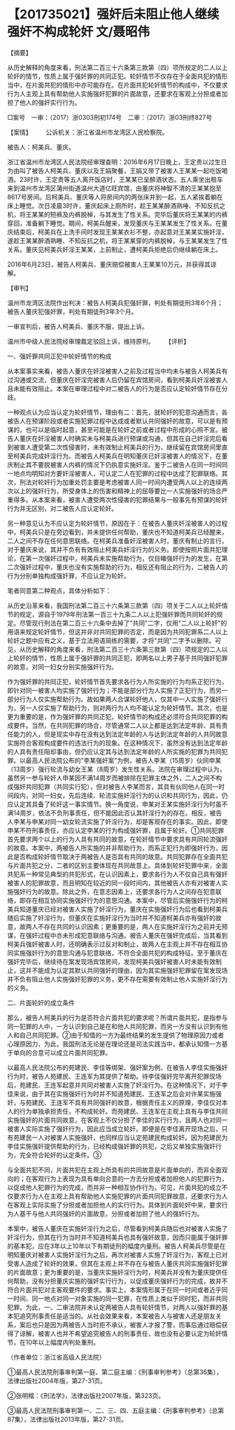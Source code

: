 # 【201735021】强奸后未阻止他人继续强奸不构成轮奸 文/聂昭伟

【摘要】

从历史解释的角度来看，刑法第二百三十六条第三款第（四）项所规定的二人以上轮奸的情节，性质上属于强奸罪的共同正犯。轮奸情节不仅存在于全面共犯的情形当中，在片面共犯的情形中亦可能存在。在片面共犯轮奸情节的构成中，不仅要求行为人主观上具有帮助他人实施强奸犯罪的片面故意，还要求在客观上分担或者加担了他人的强奸实行行为。

□案号　一审：（2017）浙0303刑初174号　二审：（2017）浙03刑终827号

【案情】 　　公诉机关：浙江省温州市龙湾区人民检察院。

被告人：柯美兵、董庆。

浙江省温州市龙湾区人民法院经审理查明：2016年6月17日晚上，王定贵以过生日为由叫了被告人柯美兵、董庆以及王娟聚餐，王娟又带了被害人王某某一起吃饭喝酒。23时许，王定贵等五人离开饭店时，王某某已呈醉酒状态。五人乘坐出租车来到温州市龙湾区蒲州街道温州大道亿旺宾馆，由董庆将神智不清的王某某抱至8617号房间。后柯美兵、董庆等人将房间内的两张床并到一起，五人紧挨着躺在床上睡觉。次日凌晨3时许，董庆起床上厕所时，趁王某某醉酒熟唾、不知反抗之机，将王某某的短裤及内裤脱棹，与其发生了性关系。完毕后董庆将王某某的内裤穿回，准备躺下睡觉。期间，柯美兵醒来，发现董庆与王某某发生了性关系。在董庆结束后，柯美兵在上洗手间时发现王某某衣衫不整，亦起意对王某某实施奸淫，遂趁王某某醉酒熟睡、不知反抗之机，将王某某穿的内裤脱棹，与王某某发生了性关系。董庆见柯美兵奸淫王某某，上前制止，遭柯美兵拒绝后仍继续躺在床上。

2016年6月23日，被告人柯美兵、董庆赔偿被害人王某某10万元，并获得其谅解。

【审判】

温州市龙湾区法院作出判决：被告人柯美兵犯强奸罪，判处有期徒刑3年6个月；被告人董庆犯强奸罪，判处有期徒刑3年3个月。

一审宣判后，被告人柯美兵、董庆不服，提出上诉。

温州市中级人民法院经审理裁定驳回上诉，维持原判。 　　【评析】

一、强奸罪共同正犯中轮奸情节的构成

从本案事实来看，被告人董庆在奸淫被害人之前及过程当中均未与被告人柯美兵有过沟通或交流，但董庆在奸淫完被害人后仍留在宾馆房间，看到柯美兵奸淫被害人且未能有效阻止。本案在审理过程中对二被告人的行为是否应认定轮奸情节存在分歧。

一种观点认为应当认定为轮奸情节，理由有二：首先，就轮奸的犯意沟通而言，各被告人在预谋阶段或者实施犯罪过程中达成或者默认共同强奸的故意，可以是有预谋的，也可以是临时起意，甚至可能是在轮奸之前或者过程中形成的心照不宣。被告人董庆在奸淫被害人时确实未与柯美兵进行预谋或沟通，但其在自己奸淫完后看到被害人遭受第二次性侵害时，未有效制止柯美兵的行为，继续留在宾馆房间里直至柯美兵完成奸淫行为。而被告人柯美兵在明知董庆已奸淫被害人的情况下，在董庆制止其不要脱被害人内裤的情况下仍执意实施奸淫。鉴于二被告人在同一时间同一地点均明知对方要奸淫被害人，可认定二人在犯罪的过程中达成了犯罪联络。其次，刑法对轮奸行为加重处罚主要是考虑被害人同一时间内遭受两人以上的连续两次以上的强奸行为，所受身体上的伤害和精神上的屈辱要比一人实施强奸的场合严重得多。从本案来看，被害人遭受两次性侵害的犯罪结果与一般事先有预谋的轮奸行为并无区别，对二被告人应认定轮奸。

另一种意见认为不应认定为轮奸情节，原因在于：在被告人董庆奸淫被害人的过程中，柯美兵只是在旁边看到，并未提供任何帮助，董庆也不知道柯美兵已经醒来，二人之间不存在任何意思联络。在柯美兵准备奸淫被害人时，董庆有制止的言行，对于董庆来说，其并不负有有效阻止柯美兵奸淫行为的义务。即使按照片面共犯理论，在第一次强奸过程中，柯美兵未实施帮助行为，仅目睹强奸行为的发生，在第二次强奸过程中，董庆也没有实施帮助的行为，相反还有阻止的行为，二被告人的行为分别单独构成强奸罪，不应认定为轮奸。

笔者同意第二种观点，具体分析如下：

从历史沿革来看，我国刑法第二百三十六条第三款第（四）项关于二人以上轮奸情节的规定，源自于1979年刑法第一百三十九条二人以上犯强奸罪而共同轮奸的规定。尽管现行刑法在第二百三十六条中去掉了"共同"二字，仅用"二人以上轮奸"的用语来规定轮奸情节，但这并非对共同犯罪的否定，而是因为共同犯罪系二人以上轮奸之题中应有之义，基于立法用语简练的需要，才将"共同"二字予以删除。可见，从历史解释的角度来看，刑法第二百三十六条第三款第（四）项规定的二人以上轮奸的情节，性质上属于强奸罪的共同正犯，即两名以上男子基于共同强奸犯罪的故意，对同一妇女分别实施强奸行为。

作为强奸罪的共同正犯，轮奸情节首先要求各行为人所实施的行为均系正犯行为，即针对同一被害人均实施了强奸行为；不能是部分行为人实施了正犯行为，而另一部分行为人仅实施帮助行为。故如果两人合谋轮奸他人，仅其中一人实施了强奸行为，另一人仅实施了帮助行为，则对两行为人均不能认定为轮奸情节。其次，也是更为重要的是，作为强奸罪的共同正犯，轮奸情节的构成还必须符合共同犯罪的构成要件。当然，在共同犯罪的场合，尽管通常二人以上都是达到法定年龄、具有责任能力的人，但是现实中存在没有达到法定年龄的人与达到法定年龄的人共同故意实施符合客观构成要件的违法行为的现象。在这种情况下，虽然没有达到法定年龄的人具有责任阻却事由，但仍应认定其与达到法定年龄的人所实施的犯罪为共同犯罪。以最高人民法院公布的"李某强奸案"为例，被告人李某（15周岁）伙同申某（13周岁）强行轮流与幼女王某（8周岁）发生性关系。法院在审理过程中认为，虽然另一参与轮奸人申某因不满14周岁而被排除在犯罪主体之外，二人之间不构成强奸共同犯罪（共同实行犯），但对被告人李某而言，其具有伙同他人在同一时间段内，对同一妇女，先后连续、轮流实施奸淫行为的认识和共同行为，因此，仍应认定其具备了轮奸这一事实情节。换一角度说，申某对王某实施奸淫行为时虽不满14周岁，依法不负刑事责任，但不能因此否认其奸淫行为的存在。相反，被告人李某与申某对同一幼女轮流实施了奸淫行为，却是客观存在的事实。因此，即使申某不符刑事责任，亦应认定李某的行为构成强奸罪，且属于轮奸。①共同犯罪首先要求两个以上的行为人具有共同的故意，在轮奸情节中要求具有共同轮流强奸的故意。本案中，两被告人所实施的并非帮助行为，而系正犯行为即强奸行为，因此是否构成轮奸情节取决于两被告人是否具有共同的故意。共同犯罪存在全面共犯与片面共犯之分，二者的区别主要体现在共同故意上。具体到轮奸犯罪中来，全面共犯系一种常见典型的共犯形式，在认识因素上，要求各行为人不仅自己具有强奸被害人的犯罪故意，而且明知在较近的同一段时间内，其他被告人亦有对被害人实施强奸行为的故意。除此之外，在意志因素上，还要求各行为人之间存在犯意联络，即存在相互协同实施强奸行为的意思沟通。本案中，尽管后实施强奸行为的柯美兵知道董庆已经对被害人实施了奸淫行为，董庆在实施强奸行为后也看到柯美兵随后实施了奸淫行为，但董庆在实施奸淫行为当时并不知道柯美兵亦有强奸的故意，故两人不存在共同的认识因素；更重要的是，两人在实施奸淫行为之前并无预谋，在强奸过程中亦未形成犯意联络与沟通。被告人董庆在强奸完成后，当其看到柯美兵强奸被害人时，还明确表示过反对和制止，故两人在主观上并不存在相互协同实施强奸行为的意思沟通与犯意联络，不符合全面共犯的构成特征。至于董庆在强奸完毕后，继续待在案发现场宾馆房间，发现柯美兵强奸被害人时未能有效制止，这并不能成为认定其默认共同强奸的理由，因为其实施强奸犯罪留在案发现场并不负有阻止他人实施强奸犯罪的义务，更不存在需要有效制止他人实施奸淫行为的义务。

二、片面轮奸的成立条件

那么，被告人柯美兵的行为是否符合片面共犯的要求呢？所谓片面共犯，是指参与同一犯罪的人中，一方认识到自己是在和他人共同犯罪，而另一方没有认识到有他人和自己共同犯罪。②由于知情的一方为最终结果的发生提供了物理原因力或者心理原因力，为此，我国刑法无论是在理论还是司法实践当中，都承认知情一方基于单向的合意可以成立片面共同犯罪。

以最高人民法院公布的苑建民、李佳等绑架、强奸案为例，在被告人李佳实施强奸行为时，被告人苑建民、王连军为其提供了帮助。待李佳强奸完毕离开犯罪现场后，苑建民、王连军起意并共同对被害人实施了奸淫行为。在这种情况下，对于李佳来说，由于其在实施强奸行为时并不知道苑建民、王连军之后会对许某实施强奸，与苑建民、王连军不具有共同强奸的故意，根据责任主义的原理，李佳仅对本人的行为单独承担责任，不构成轮奸。而苑建民、王连军在主观上具有与李佳共同实施强奸的片面共同故意，在客观上不仅分担了李佳的实行行为，且两人也对同一被害人实际实施了强奸行为，因此应当成立轮奸。即便是在李佳离开现场之后，只有苑建民一人对被害人实施强奸，也同样应当认定苑建民构成轮奸。因为苑建民为李佳实施强奸提供帮助的行为，已经构成强奸罪的共犯，之后又单独实施强奸行为，完全符合轮奸的认定条件。③

与全面共犯不同，片面共犯在主观上所具有的共同故意是片面单向的，而非全面双向的；在客观行为上表现为具有单向合意的一方去分担或者加担他人的犯罪行为，以促成他人犯罪行为的完成，而并非一种相互协作行为。可见，片面共犯的成立不仅要求行为人在主观上具有帮助他人实施犯罪的片面共同犯罪故意，还要求行为人在客观上实际实施了分担或者加担他人的实行行为。具体到片面轮奸中来，要求行为人基干与他人共同强奸的片面故意，分担或者加担了他人的强奸行为。

本案中，被告人董庆在实施奸淫行为之后，尽管看到柯美兵随后也对被害人实施了奸淫行为，但其在行为当时并不知道柯美兵也具有强奸故意，因而只能属于强奸罪的基本犯，应在3年以上10年以下有期徒刑的幅度内量刑。被告人柯美兵尽管是在明知董庆对被害人实施奸淫行为之后，再次对被害人实施了奸淫行为，客观上已对受害人造成了轮奸的效果，但其在主观上并不存在与被告人董庆共同实施强奸犯罪的片面故意；更为重要的是，当董庆实施奸淫行为时，柯美兵并没有为董庆提供任何帮助，没有分担董庆实施的强奸实行行为，以促成董庆强奸行为的完成，故并不符合片面共犯对主客观要件的要求。事实上，本案情形属于在同一时间或者近乎同一时间、同一地点对同一对象实施的同一犯罪，在性质上类似于同时犯，而非共同犯罪。为此，一、二审法院并未认定两被告人具有轮奸情节，对两人以强奸罪的基本犯追究刑事责任是适当的。从社会效果来看，本案被告人与被害人还是朋友关系，案后也只是因为两被告人当时拒不承认，被害人才报了警，而事后通过赔偿获得了谅解，被害人也并不希望追究被告人的刑事责任，故也没有必要认定为轮奸情节，在10年以上幅度内判处重刑。

（作者单位：浙江省高级人民法院）

①最高人民法院刑事审判第一庭、第二庭主编：《刑事审判参考》（总第36集），法律出版社2004年版，第27-31页。

②张明楷：《刑法学》，法律出版社2007年版，第323页。

③最高人民法院刑事审判第一、二、三、四、五庭主编：《刑事审判参考》（总第87集），法律出版社2013年版，第27-31页。